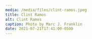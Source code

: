 ```yaml
---
media: /media/files/clint-ramos.jpeg
title: Clint Ramos
alt: Clint Ramos
caption: Photo by Marc J. Franklin
date: 2021-07-21T17:41:00-0500
---
```

